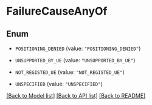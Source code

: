 # FailureCauseAnyOf

## Enum


* `POSITIONING_DENIED` (value: `"POSITIONING_DENIED"`)

* `UNSUPPORTED_BY_UE` (value: `"UNSUPPORTED_BY_UE"`)

* `NOT_REGISTED_UE` (value: `"NOT_REGISTED_UE"`)

* `UNSPECIFIED` (value: `"UNSPECIFIED"`)


[[Back to Model list]](../README.md#documentation-for-models) [[Back to API list]](../README.md#documentation-for-api-endpoints) [[Back to README]](../README.md)


